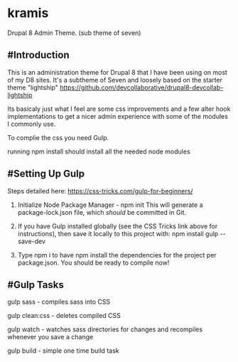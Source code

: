 # kramis
Drupal 8 Admin Theme. (sub theme of seven)

#Introduction
-----------
This is an administration theme for Drupal 8 that I have been using on most of my D8 sites.
It's a subtheme of Seven and loosely based on the starter theme "lightship" https://github.com/devcollaborative/drupal8-devcollab-lightship

Its basicaly just what I feel are some css improvements and a few alter hook implementations to get a nicer admin experience with some of the modules I commonly use.

To complie the css you need Gulp.

running npm install should install all the needed node modules

#Setting Up Gulp
--------

Steps detailed here: https://css-tricks.com/gulp-for-beginners/

  1. Initialize Node Package Manager - npm init
  This will generate a package-lock.json file, which *should* be committed in Git.

  2. If you have Gulp installed globally (see the CSS Tricks link above for instructions), then save it locally to this project with:
  npm install gulp --save-dev

  3. Type npm i to have npm install the dependencies for the project per package.json. You should be ready to compile now!


#Gulp Tasks
--------

gulp sass - compiles sass into CSS

gulp clean:css - deletes compiled CSS

gulp watch - watches sass directories for changes and recompiles whenever you save a change

gulp build - simple one time build task



